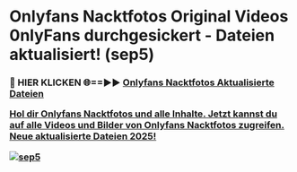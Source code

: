 # Onlyfans Nacktfotos Original Videos 0nlyFans durchgesickert - Dateien aktualisiert! (sep5)

<h3>🔴 HIER KLICKEN 🌐==►► <a href="https://tinyurl.com/h6vf6nb8" rel="nofollow">Onlyfans Nacktfotos Aktualisierte Dateien

Hol dir Onlyfans Nacktfotos und alle Inhalte. Jetzt kannst du auf alle Videos und Bilder von Onlyfans Nacktfotos zugreifen. Neue aktualisierte Dateien 2025!

[![sep5](https://i.imgur.com/sD4kR3V.gif)](https://tinyurl.com/h6vf6nb8)
